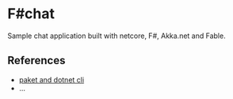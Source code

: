 # F#chat

Sample chat application built with netcore, F#, Akka.net and Fable.


## References

* [paket and dotnet cli](https://fsprojects.github.io/Paket/paket-and-dotnet-cli.html)
* ...

